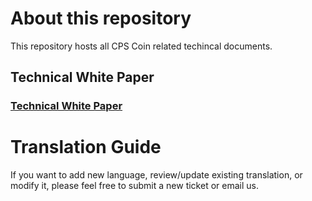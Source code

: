 # About this repository 

This repository hosts all CPS Coin related techincal documents. 

## Technical White Paper

### [Technical White Paper](tech_whitepaper.md)

# Translation Guide

If you want to add new language, review/update existing translation, or modify it, please feel free to submit a new ticket or email us.



